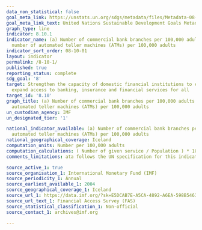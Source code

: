 ```yaml
---
data_non_statistical: false
goal_meta_link: https://unstats.un.org/sdgs/metadata/files/Metadata-08-10-01.pdf
goal_meta_link_text: United Nations Sustainable Development Goals Metadata (pdf 525kB)
graph_type: line
indicator: 8.10.1
indicator_name: (a) Number of commercial bank branches per 100,000 adults and (b)
  number of automated teller machines (ATMs) per 100,000 adults
indicator_sort_order: 08-10-01
layout: indicator
permalink: /8-10-1/
published: true
reporting_status: complete
sdg_goal: '8'
target: Strengthen the capacity of domestic financial institutions to encourage and
  expand access to banking, insurance and financial services for all
target_id: '8.10'
graph_title: (a) Number of commercial bank branches per 100,000 adults and (b) number of
  automated teller machines (ATMs) per 100,000 adults
un_custodian_agency: IMF
un_designated_tier: '1'

national_indicator_available: (a) Number of commercial bank branches per 100,000 adults and (b) number of
  automated teller machines (ATMs) per 100,000 adults
national_geographical_coverage: Iceland
computation_units: Number per 100,000 adults
computation_calculations: ( Number of given service / Population ) * 100.000
comments_limitations: ata follows the UN specification for this indicator. This indicator has not been identified in collaboration with topic experts.

source_active_1: true
source_organisation_1: International Monetary Fund (IMF)
source_periodicity_1: Ánnual
source_earliest_available_1: 2004
source_geographical_coverage_1: Iceland
source_url_1: https://data.imf.org/?sk=E5DCAB7E-A5CA-4892-A6EA-598B5463A34C
source_url_text_1: Financial Access Survey (FAS)
source_statistical_classification_1: Non-official
source_contact_1: archives@imf.org

---
```

